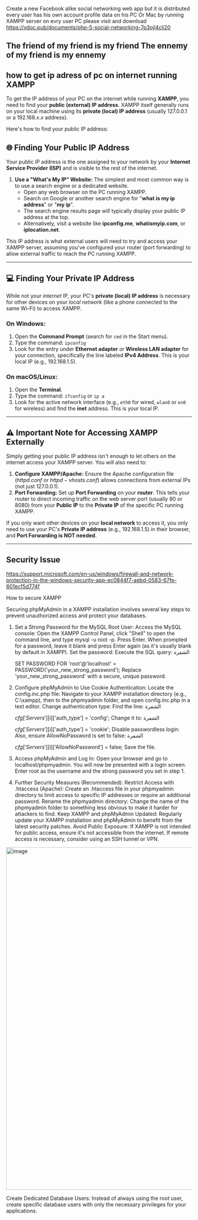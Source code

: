 Create a new Facebook alike social networking web app but it is distributed 
every user has his own account profile data on his PC Or Mac by running XAMPP server on evry user PC
please visit and download
https://vdoc.pub/documents/php-5-social-networking-7p3ojl4clj20

The friend of my friend is my friend
The ennemy of my friend is my ennemy
-------------------------------------------------------------------
how to get ip adress of pc on internet running XAMPP
-------------------------------------------------------------------
To get the IP address of your PC on the internet while running **XAMPP**, you need to find your **public (external) IP address**. XAMPP itself generally runs on your local machine using its **private (local) IP address** (usually $127.0.0.1$ or a $192.168.x.x$ address).

Here's how to find your public IP address:

## 🌐 Finding Your Public IP Address

Your public IP address is the one assigned to your network by your **Internet Service Provider (ISP)** and is visible to the rest of the internet.

1.  **Use a "What's My IP" Website:** The simplest and most common way is to use a search engine or a dedicated website.
    * Open any web browser on the PC running XAMPP.
    * Search on Google or another search engine for "**what is my ip address**" or "**my ip**".
    * The search engine results page will typically display your public IP address at the top.
    * Alternatively, visit a website like **ipconfig.me**, **whatismyip.com**, or **iplocation.net**. 

This IP address is what external users will need to try and access your XAMPP server, assuming you've configured your router (port forwarding) to allow external traffic to reach the PC running XAMPP.

***

## 💻 Finding Your Private IP Address

While not your *internet* IP, your PC's **private (local) IP address** is necessary for other devices on your *local network* (like a phone connected to the same Wi-Fi) to access XAMPP.

### **On Windows:**
1.  Open the **Command Prompt** (search for `cmd` in the Start menu).
2.  Type the command: `ipconfig`
3.  Look for the entry under **Ethernet adapter** or **Wireless LAN adapter** for your connection, specifically the line labeled **IPv4 Address**. This is your local IP (e.g., $192.168.1.5$).

### **On macOS/Linux:**
1.  Open the **Terminal**.
2.  Type the command: `ifconfig` or `ip a`
3.  Look for the active network interface (e.g., `eth0` for wired, `wlan0` or `en0` for wireless) and find the **inet** address. This is your local IP.

***

## ⚠️ Important Note for Accessing XAMPP Externally

Simply getting your public IP address isn't enough to let others on the internet access your XAMPP server. You will also need to:

1.  **Configure XAMPP/Apache:** Ensure the Apache configuration file ($httpd.conf$ or $httpd-vhosts.conf$) allows connections from external IPs (not just $127.0.0.1$).
2.  **Port Forwarding:** Set up **Port Forwarding** on your **router**. This tells your router to direct incoming traffic on the web server port (usually $80$ or $8080$) from your **Public IP** to the **Private IP** of the specific PC running XAMPP.

If you only want other devices on your **local network** to access it, you only need to use your PC's **Private IP address** (e.g., $192.168.1.5$) in their browser, and **Port Forwarding is NOT needed**.

------------------------------------------------------------------------------------------------------------------------------------------------------
Security Issue
------------------------------------------------------------------------------------------------------------------------------------------------------
https://support.microsoft.com/en-us/windows/firewall-and-network-protection-in-the-windows-security-app-ec0844f7-aebd-0583-67fe-601ecf5d774f

How to secure XAMPP

Securing phpMyAdmin in a XAMPP installation involves several key steps to prevent unauthorized access and protect your databases.
1. Set a Strong Password for the MySQL Root User: 
Access the MySQL console: Open the XAMPP Control Panel, click "Shell" to open the command line, and type mysql -u root -p. Press Enter. When prompted for a password, leave it blank and press Enter again (as it's usually blank by default in XAMPP).
Set the password: Execute the SQL query:
الشفرة

    SET PASSWORD FOR 'root'@'localhost' = PASSWORD('your_new_strong_password');
Replace 'your_new_strong_password' with a secure, unique password.
2. Configure phpMyAdmin to Use Cookie Authentication:
Locate the config.inc.php file: Navigate to your XAMPP installation directory (e.g., C:\xampp), then to the phpmyadmin folder, and open config.inc.php in a text editor.
Change authentication type: Find the line:
الشفرة

    $cfg['Servers'][$i]['auth_type'] = 'config';
Change it to:
الشفرة

    $cfg['Servers'][$i]['auth_type'] = 'cookie';
Disable passwordless login: Also, ensure AllowNoPassword is set to false:
الشفرة

    $cfg['Servers'][$i]['AllowNoPassword'] = false;
Save the file.
3. Access phpMyAdmin and Log In:
Open your browser and go to localhost/phpmyadmin.
You will now be presented with a login screen. Enter root as the username and the strong password you set in step 1.
4. Further Security Measures (Recommended):
Restrict Access with .htaccess (Apache): Create an .htaccess file in your phpmyadmin directory to limit access to specific IP addresses or require an additional password.
Rename the phpmyadmin directory: Change the name of the phpmyadmin folder to something less obvious to make it harder for attackers to find.
Keep XAMPP and phpMyAdmin Updated: Regularly update your XAMPP installation and phpMyAdmin to benefit from the latest security patches.
Avoid Public Exposure: If XAMPP is not intended for public access, ensure it's not accessible from the internet. If remote access is necessary, consider using an SSH tunnel or VPN.

<img width="1196" height="928" alt="image" src="https://github.com/user-attachments/assets/8026a630-0da5-4fa3-b503-93dccc6167c0" />


Create Dedicated Database Users: Instead of always using the root user, create specific database users with only the necessary privileges for your applications.

